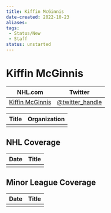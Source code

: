 ```yaml
---
title: Kiffin McGinnis
date-created: 2022-10-23
aliases: 
tags:
 - Status/New
 - Staff
status: unstarted
---
```


# Kiffin McGinnis

| NHL.com | Twitter |
| ------- | ------- |
| [Kiffin McGinnis]() | [@twitter_handle](https://twitter.com/)

| Title | Organization |
| ----- | ------------ |
|       |              |



## NHL  Coverage
| Date | Title |
| ---- | ----- |
|      |       |



## Minor League Coverage
| Date | Title |
| ---- | ----- |
|      |       |



